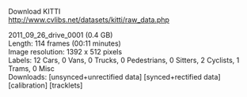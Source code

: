 Download KITTI  
http://www.cvlibs.net/datasets/kitti/raw_data.php  
  
2011_09_26_drive_0001 (0.4 GB)  
Length: 114 frames (00:11 minutes)  
Image resolution: 1392 x 512 pixels  
Labels: 12 Cars, 0 Vans, 0 Trucks, 0 Pedestrians, 0 Sitters, 2 Cyclists, 1 Trams, 0 Misc  
Downloads: [unsynced+unrectified data] [synced+rectified data] [calibration] [tracklets]  
